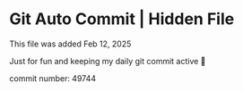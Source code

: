 # Git Auto Commit | Hidden File

This file was added Feb 12, 2025

Just for fun and keeping my daily git commit active 🤪

commit number: 49744
